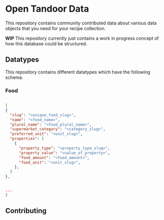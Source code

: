 # Open Tandoor Data
This repository contains community contributed data about various data objects that you need for your recipe collection. 

**WIP** This repository currently just contains a work in progress concept of how this database could be structured. 

## Datatypes
This repository contains different datatypes which have the following schema. 

### Food

```json

[
{
  "slug": "<unique_food_slug>",
  "name": "<food_name>",
  "plural_name": "<food_plural_name>",
  "supermarket_category": "<category_slug>",
  "preferred_unit": "<unit_slug>",
  "properties": [
    {
      "property_type": "<property_type_slug>",
      "property_value": "<value_of_property>",
      "food_amount": "<food_amount>",
      "food_unit": "<unit_slug>",
    },
  ]
},


...
]

```



## Contributing
